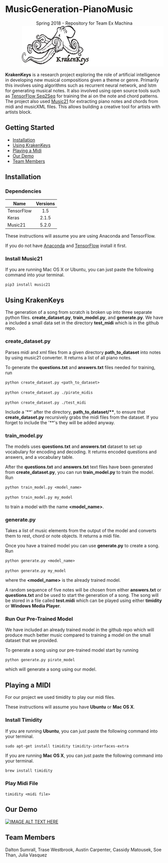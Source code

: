 # MusicGeneration-PianoMusic

<div style="text-align:center">Spring 2018 - Repository for Team Ex Machina</div>

<div style="text-align:right"><img src="kraken_3.png" height="130"></div>


**KrakenKeys** is a research project exploring the role of artificial intelligence in developing
new musical compositions given a theme or genre.  Primarily this involves using algorithms such as
recurrent neural network, and lstm for generating musical notes.  It also involved using open source
tools such as [TensorFlow Seq2Seq](https://www.tensorflow.org/tutorials/seq2seq) for training the ai
on the note and chord patterns.  The project also used [Music21](http://web.mit.edu/music21/doc/about/what.html) for extracting piano notes and chords from midi and musicXML files.  This allows building a
creative tool for artists with artists block.

## Getting Started

* [Installation](#installation)
* [Using KrakenKeys](#using-krakenkeys)
* [Playing a Midi](#playing-a-midi)
* [Our Demo](#our-demo)
* [Team Members](#team-members)

## Installation

### Dependencies
| Name          | Versions      |
| ------------- |:-------------:|
| TensorFlow    | 1.5           |
| Keras         | 2.1.5         |
| Music21       | 5.2.0         |

These instructions will assume you are using Anaconda and TensorFlow.

If you do not have [Anaconda](https://conda.io/docs/user-guide/install/index.html) and [TensorFlow](https://www.tensorflow.org/install/) install it first.


### Install Music21

If you are running Mac OS X or Ubuntu, you can just paste the following command into your terminal.

```
pip3 install music21
```

## Using KrakenKeys

The generation of a song from scratch is broken up into three separate python files.
**create_dataset.py**, **train_model.py**, and **generate.py**. We have a included a small data set
in the directory **test_midi** which is in the github repo.
### create_dataset.py
Parses midi and xml files from a given directory **path_to_dataset** into notes by using music21 converter.  It returns a list of all piano notes.

To generate the **questions.txt** and **answers.txt** files needed for training, run

```
python create_dataset.py <path_to_dataset>

python create_dataset.py ./pirate_midis

python create_dataset.py ./test_midi
```

Include a '\*\*' after the directory, **path_to_dataset/\*\***, to ensure that **create_dataset.py**
recursively grabs the midi files from the dataset. If you forget to include the '\*\*'s they will
be added anyway.
### train_model.py
The models uses **questions.txt** and **answers.txt** dataset to set up vocabulary for encoding and decoding.  It returns encoded questions and answers, and a vocabulary table.

After the **questions.txt** and **answers.txt** text files have been generated from **create_dataset.py**, you can run **train_model.py**
to train the model. Run

```
python train_model.py <model_name>

python train_model.py my_model
```

to train a model with the name **\<model_name\>**.

### generate.py

Takes a list of music elements from the output of the model and converts them
to rest, chord or note objects. It returns a midi file.

Once you have a trained model you can use **generate.py** to create a song. Run

```
python generate.py <model_name>

python generate.py my_model
```

where the **\<model_name\>** is the already trained model.

A random sequence of five notes will be chosen from either **answers.txt**
or **questions.txt** and be used to start the generation of a song. The song will be stored in a
file called **test.midi** which can be played using either **timidity** or **Windows Media Player**.

### Run Our Pre-Trained Model
We have included an already trained model in the github repo which will produce
much better music compared to training a model on the small dataset that we
provided.

To generate a song using our pre-trained model start by running

```
python generate.py pirate_model
```

which will generate a song using our model.

## Playing a MIDI

For our project we used timidity to play our midi files.

These instructions will assume you have **Ubuntu** or **Mac OS X**.
### Install Timidity

If you are running **Ubuntu**, you can just paste the following command into your terminal.

```
sudo apt-get install timidity timidity-interfaces-extra
```

If you are running **Mac OS X**, you can just paste the following command into your terminal.

```
brew install timidity
```

### Play Midi File

```
timidity <midi file>
```
## Our Demo

[![IMAGE ALT TEXT HERE](http://img.youtube.com/vi/IDTTb6FbX-k/0.jpg)](http://www.youtube.com/watch?v=IDTTb6FbX-k)

## Team Members

Dalton Sumrall, Trase Westbrook, Austin Carpenter, Cassidy Matousek, Soe Than, Julia Vasquez
